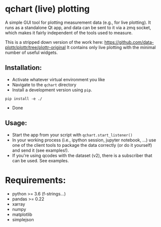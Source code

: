 # qchart (live) plotting

A simple GUI tool for plotting measurement data (e.g., for live plotting). It runs as a standalone Qt app, and data can be sent to it via a zmq socket, which makes it fairly independent of the tools used to measure.

This is a stripped down version of the work here: https://github.com/data-plottr/plottr/tree/plottr-original It contains only live plotting with the minimal number of useful widgets.

## Installation:

* Activate whatever virtual environment you like
* Navigate to the `qchart` directory
* Install a development version using `pip`.

``` pip install -e ./ ```
* Done

## Usage:
* Start the app from your script with `qchart.start_listener()`
* In your working process (i.e., ipython session, jupyter notebook, ...) use one of the client tools to package the data correctly (or do it yourself) and send it (see examples!).
* If you're using qcodes with the dataset (v2), there is a subscriber that
  can be used. See examples.

# Requirements:
* python >= 3.6 (f-strings...)
* pandas >= 0.22
* xarray
* numpy
* matplotlib
* simplejson
